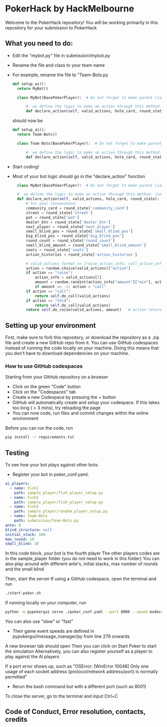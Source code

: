# PokerHack by HackMelbourne

Welcome to the PokerHack repository!
You will be working primarily in this repository for your submission to PokerHack

## What you need to do:
- Edit the "mybot.py" file in submission/mybot.py
- Rename the file and class to your team name
- For example, rename the file to "Team-Bots.py
  ```python
  def setup_ai():
    return MyBot()

    class MyBot(BasePokerPlayer):  # Do not forget to make parent class as "BasePokerPlayer"

        #  we define the logic to make an action through this method. (so this method would be the core of your AI)
        def declare_action(self, valid_actions, hole_card, round_state):
  ```
  should now be

  ```python
  def setup_ai():
    return Team-Bots()

    class Team-Bots(BasePokerPlayer):  # Do not forget to make parent class as "BasePokerPlayer"

        #  we define the logic to make an action through this method. (so this method would be the core of your AI)
        def declare_action(self, valid_actions, hole_card, round_state):
  ```
- Start coding!
- Most of your bot logic should go in the "declare_action" function
  ```python
    class MyBot(BasePokerPlayer):  # Do not forget to make parent class as "BasePokerPlayer"

    #  we define the logic to make an action through this method. (so this method would be the core of your AI)
    def declare_action(self, valid_actions, hole_card, round_state):
        # for your convenience:
        community_card = round_state['community_card']                  
        street = round_state['street']                                  
        pot = round_state['pot']                                        
        dealer_btn = round_state['dealer_btn']                          
        next_player = round_state['next_player']                        
        small_blind_pos = round_state['small_blind_pos']                
        big_blind_pos = round_state['big_blind_pos']                    
        round_count = round_state['round_count']                        
        small_blind_amount = round_state['small_blind_amount']          
        seats = round_state['seats']                                    
        action_histories = round_state['action_histories']             

        # valid_actions format => [raise_action_info, call_action_info, fold_action_info]
        action = random.choice(valid_actions)["action"]
        if action == "raise":
            action_info = valid_actions[2]
            amount = random.randint(action_info["amount"]["min"], action_info["amount"]["max"])
            if amount == -1: action = "call"
        if action == "call":
            return self.do_call(valid_actions)
        if action == "fold":
            return self.do_call(valid_actions)
        return self.do_raise(valid_actions, amount)   # action returned here is sent to the poker engine

  ```
## Setting up your environment
First, make sure to fork this repository, or download the repository as a .zip file and create a new GitHub repo from it.
You can use GitHub codespaces instead of running the code locally on your machine. Doing this means that you don't have to download dependencies on your machine.

### How to use GitHub codespaces
Starting from your GitHub repository on a browser
- Click on the green "Code" button
- Click on the "Codespaces" tab
- Create a new Codespace by pressing the + button
- GitHub will automatically create and setup your codespace. If this takes too long ( > 3 mins), try reloading the page
- You can now code, run files and commit changes within the online environment

Before you can run the code, run
```bash
pip install -r requirements.txt
```

## Testing 
To see how your bot plays against other bots:
- Register your bot in poker_conf.yaml:
```yaml
ai_players:
  - name: Fish1
    path: sample_player/fish_player_setup.py
  - name: Fish2
    path: sample_player/fish_player_setup.py
  - name: Fish3
    path: sample_player/random_player_setup.py
  - name: Team-Bots
    path: submission/Team-Bots.py
ante: 0
blind_structure: null
initial_stack: 100
max_round: 10
small_blind: 10
```
In this code block, your bot is the fourth player
The other players codes are in the sample_player folder (you do not need to work in this folder)
You can also play around with different ante's, initial stacks, max number of rounds and the small blind

Then, start the server
If using a GitHub codespace, open the terminal and run 
```bash
./start-poker.sh
```
If running locally on your computer, run
```bash
python -m pypokergui serve ./poker_conf.yaml --port 8000 --speed moderate
```
You can also use "slow" or "fast"
- Their game event speeds are defined in pypokergui/message_manager/py from line 279 onwards

A new browser tab should open
Then you can click on Start Poker to start the simulation
Alternatively, you can also register yourself as a player to play against the AI players

If a port error shows up, such as "OSError: [WinError 10048] Only one usage of each socket address (protocol/network address/port) is normally permitted"
- Rerun the bash command but with a different port (such as 8001)

To close the server, go to the terminal and input Ctrl+C

## Code of Conduct, Error resolution, contacts, credits



